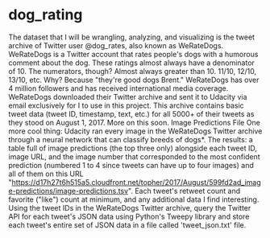 # dog_rating
The dataset that I will be wrangling, analyzing, and visualizing is the tweet archive of Twitter user @dog_rates, also known as WeRateDogs. WeRateDogs is a Twitter account that rates people's dogs with a humorous comment about the dog. These ratings almost always have a denominator of 10. The numerators, though? Almost always greater than 10. 11/10, 12/10, 13/10, etc. Why? Because "they're good dogs Brent." WeRateDogs has over 4 million followers and has received international media coverage.  WeRateDogs downloaded their Twitter archive and sent it to Udacity via email exclusively for I to use in this project. This archive contains basic tweet data (tweet ID, timestamp, text, etc.) for all 5000+ of their tweets as they stood on August 1, 2017. More on this soon.  Image Predictions File One more cool thing: Udacity ran every image in the WeRateDogs Twitter archive through a neural network that can classify breeds of dogs*. The results: a table full of image predictions (the top three only) alongside each tweet ID, image URL, and the image number that corresponded to the most confident prediction (numbered 1 to 4 since tweets can have up to four images) and all of them on this URL "https://d17h27t6h515a5.cloudfront.net/topher/2017/August/599fd2ad_image-predictions/image-predictions.tsv".  Each tweet's retweet count and favorite ("like") count at minimum, and any additional data I find interesting. Using the tweet IDs in the WeRateDogs Twitter archive, query the Twitter API for each tweet's JSON data using Python's Tweepy library and store each tweet's entire set of JSON data in a file called 'tweet_json.txt' file.
